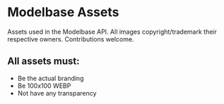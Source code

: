 # Modelbase Assets
Assets used in the Modelbase API. All images copyright/trademark their respective owners. Contributions welcome.


## All assets must:
- Be the actual branding
- Be 100x100 WEBP
- Not have any transparency